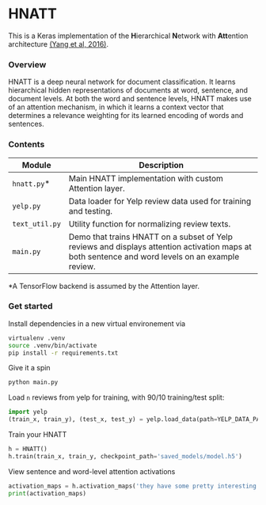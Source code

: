 # HNATT
This is a Keras implementation of the **H**ierarchical **N**etwork with **Att**ention architecture [(Yang et al, 2016)](http://www.cs.cmu.edu/~./hovy/papers/16HLT-hierarchical-attention-networks.pdf). 

### Overview
HNATT is a deep neural network for document classification. It learns hierarchical hidden representations of documents at word, sentence, and document levels. At both the word and sentence levels, HNATT makes use of an attention mechanism, in which it learns a context vector that determines a relevance weighting for its learned encoding of words and sentences. 

### Contents
| Module | Description |
| ------ | ------ |
| `hnatt.py`* | Main HNATT implementation with custom Attention layer. |
| `yelp.py` | Data loader for Yelp review data used for training and testing. |
| `text_util.py` | Utility function for normalizing review texts. |
| `main.py` | Demo that trains HNATT on a subset of Yelp reviews and displays attention activation maps at both sentence and word levels on an example review. |
*A TensorFlow backend is assumed by the Attention layer.

### Get started
Install dependencies in a new virtual environement via
```bash
virtualenv .venv
source .venv/bin/activate
pip install -r requirements.txt
```

Give it a spin
```bash
python main.py
```

Load `n` reviews from yelp for training, with 90/10 training/test split:
```python
import yelp
(train_x, train_y), (test_x, test_y) = yelp.load_data(path=YELP_DATA_PATH, size=1e5, train_ratio=0.9)
```

Train your HNATT
```python
h = HNATT()
h.train(train_x, train_y, checkpoint_path='saved_models/model.h5')
```

View sentence and word-level attention activations
```python
activation_maps = h.activation_maps('they have some pretty interesting things here. i will definitely go back again.')
print(activation_maps)
```